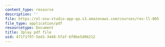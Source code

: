 ```yaml
---
content_type: resource
description: ''
file: https://ol-ocw-studio-app-qa.s3.amazonaws.com/courses/res-ll-005-mathematics-of-big-data-and-machine-learning-january-iap-2020/471f1f975ed134485fafbf0be5d06212_WkYdi40yNwY.pdf
file_type: application/pdf
resourcetype: Document
title: 3play pdf file
uid: 471f1f97-5ed1-3448-5faf-bf0be5d06212
---
```


